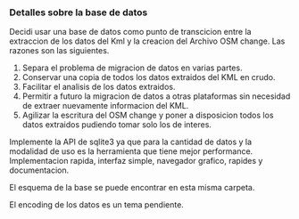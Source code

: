### Detalles sobre la base de datos

Decidi usar una base de datos como punto de transcicion entre la extraccion de los datos del Kml y la creacion del Archivo OSM change. Las razones son las siguientes.

1) Separa el problema de migracion de datos en varias partes.
2) Conservar una copia de todos los datos extraidos del KML en crudo.
3) Facilitar el analisis de los datos extraidos.
4) Permitir a futuro la migracion de datos a otras plataformas sin necesidad de extraer nuevamente informacion del KML.
5) Agilizar la escritura del OSM change y poner a disposicion todos los datos extraidos pudiendo tomar solo los de interes.

Implemente la API de sqlite3 ya que para la cantidad de datos y la modalidad de uso es la herramienta que tiene mejor performance. Implementacion rapida, interfaz simple, navegador grafico, rapides y documentacion.

El esquema de la base se puede encontrar en esta misma carpeta.

El encoding de los datos es un tema pendiente.
